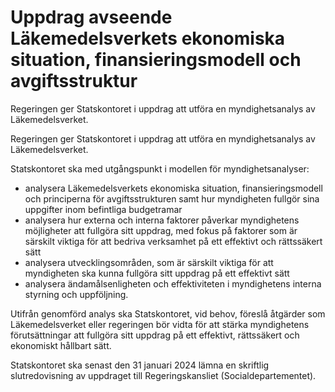 # Uppdrag avseende Läkemedelsverkets ekonomiska situation, finansieringsmodell och avgiftsstruktur

Regeringen ger Statskontoret i uppdrag att utföra en myndighetsanalys av Läkemedelsverket.

Regeringen ger Statskontoret i uppdrag att utföra en myndighetsanalys av Läkemedelsverket.

Statskontoret ska med utgångspunkt i modellen för myndighetsanalyser:

* analysera Läkemedelsverkets ekonomiska situation, finansieringsmodell och principerna för avgiftsstrukturen samt hur myndigheten fullgör sina uppgifter inom befintliga budgetramar
* analysera hur externa och interna faktorer påverkar myndighetens möjligheter att fullgöra sitt uppdrag, med fokus på faktorer som är särskilt viktiga för att bedriva verksamhet på ett effektivt och rättssäkert sätt
* analysera utvecklingsområden, som är särskilt viktiga för att myndigheten ska kunna fullgöra sitt uppdrag på ett effektivt sätt
* analysera ändamålsenligheten och effektiviteten i myndighetens interna styrning och uppföljning.

Utifrån genomförd analys ska Statskontoret, vid behov, föreslå åtgärder som Läkemedelsverket eller regeringen bör vidta för att stärka myndighetens förutsättningar att fullgöra sitt uppdrag på ett effektivt, rättssäkert och ekonomiskt hållbart sätt.

Statskontoret ska senast den 31 januari 2024 lämna en skriftlig slutredovisning av uppdraget till Regeringskansliet (Socialdepartementet).

